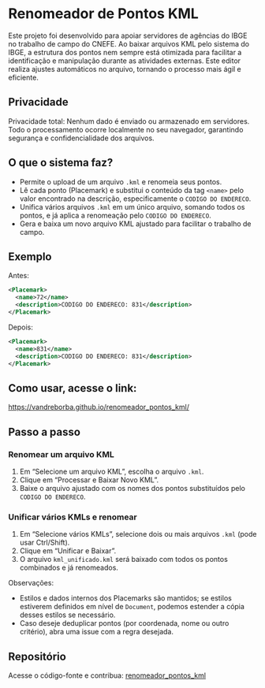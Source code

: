 # Renomeador de Pontos KML

Este projeto foi desenvolvido para apoiar servidores de agências do IBGE no trabalho de campo do CNEFE. Ao baixar arquivos KML pelo sistema do IBGE, a estrutura dos pontos nem sempre está otimizada para facilitar a identificação e manipulação durante as atividades externas. Este editor realiza ajustes automáticos no arquivo, tornando o processo mais ágil e eficiente.

## Privacidade
Privacidade total: Nenhum dado é enviado ou armazenado em servidores. Todo o processamento ocorre localmente no seu navegador, garantindo segurança e confidencialidade dos arquivos.

## O que o sistema faz?
- Permite o upload de um arquivo `.kml` e renomeia seus pontos.
- Lê cada ponto (Placemark) e substitui o conteúdo da tag `<name>` pelo valor encontrado na descrição, especificamente o `CODIGO DO ENDERECO`.
- Unifica vários arquivos `.kml` em um único arquivo, somando todos os pontos, e já aplica a renomeação pelo `CODIGO DO ENDERECO`.
- Gera e baixa um novo arquivo KML ajustado para facilitar o trabalho de campo.

## Exemplo
Antes:
```xml
<Placemark>
  <name>72</name>
  <description>CODIGO DO ENDERECO: 831</description>
</Placemark>
```
Depois:
```xml
<Placemark>
  <name>831</name>
  <description>CODIGO DO ENDERECO: 831</description>
</Placemark>
```

## Como usar, acesse o link:
https://vandreborba.github.io/renomeador_pontos_kml/

## Passo a passo

### Renomear um arquivo KML
1. Em “Selecione um arquivo KML”, escolha o arquivo `.kml`.
2. Clique em “Processar e Baixar Novo KML”.
3. Baixe o arquivo ajustado com os nomes dos pontos substituídos pelo `CODIGO DO ENDERECO`.

### Unificar vários KMLs e renomear
1. Em “Selecione vários KMLs”, selecione dois ou mais arquivos `.kml` (pode usar Ctrl/Shift).
2. Clique em “Unificar e Baixar”.
3. O arquivo `kml_unificado.kml` será baixado com todos os pontos combinados e já renomeados.

Observações:
- Estilos e dados internos dos Placemarks são mantidos; se estilos estiverem definidos em nível de `Document`, podemos estender a cópia desses estilos se necessário.
- Caso deseje deduplicar pontos (por coordenada, nome ou outro critério), abra uma issue com a regra desejada.

## Repositório
Acesse o código-fonte e contribua: [renomeador_pontos_kml](https://github.com/vandreborba/renomeador_pontos_kml)


